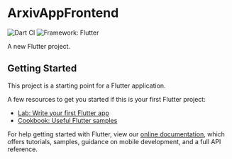 # ArxivAppFrontend

![Dart CI](https://github.com/praeclarumjj3/ArxivAppFrontend/workflows/Dart%20CI/badge.svg?branch=master)
![Framework: Flutter](https://img.shields.io/badge/Framework-Flutter-blue.svg)

A new Flutter project.

## Getting Started

This project is a starting point for a Flutter application.

A few resources to get you started if this is your first Flutter project:

- [Lab: Write your first Flutter app](https://flutter.dev/docs/get-started/codelab)
- [Cookbook: Useful Flutter samples](https://flutter.dev/docs/cookbook)

For help getting started with Flutter, view our
[online documentation](https://flutter.dev/docs), which offers tutorials,
samples, guidance on mobile development, and a full API reference.

